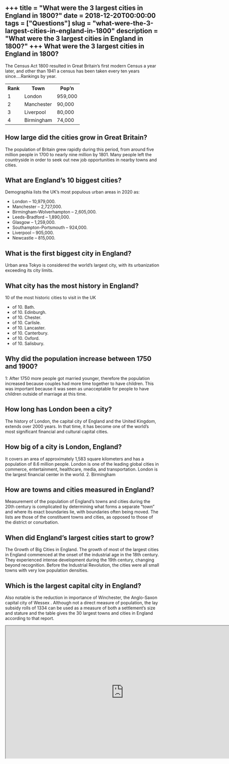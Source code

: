 +++
title = "What were the 3 largest cities in England in 1800?"
date = 2018-12-20T00:00:00
tags = ["Questions"]
slug = "what-were-the-3-largest-cities-in-england-in-1800"
description = "What were the 3 largest cities in England in 1800?"
+++
What were the 3 largest cities in England in 1800?
--------------------------------------------------

The Census Act 1800 resulted in Great Britain’s first modern Census a year later, and other than 1941 a census has been taken every ten years since….Rankings by year.

<table><tr><th>Rank</th><th>Town</th><th>Pop’n</th></tr><tr><td>1</td><td>London</td><td>959,000</td></tr><tr><td>2</td><td>Manchester</td><td>90,000</td></tr><tr><td>3</td><td>Liverpool</td><td>80,000</td></tr><tr><td>4</td><td>Birmingham</td><td>74,000</td></tr></table>

How large did the cities grow in Great Britain?
-----------------------------------------------

The population of Britain grew rapidly during this period, from around five million people in 1700 to nearly nine million by 1801. Many people left the countryside in order to seek out new job opportunities in nearby towns and cities.

What are England’s 10 biggest cities?
-------------------------------------

Demographia lists the UK’s most populous urban areas in 2020 as:

- London – 10,979,000.
- Manchester – 2,727,000.
- Birmingham-Wolverhampton – 2,605,000.
- Leeds-Bradford – 1,890,000.
- Glasgow – 1,259,000.
- Southampton-Portsmouth – 924,000.
- Liverpool – 905,000.
- Newcastle – 815,000.

What is the first biggest city in England?
------------------------------------------

Urban area Tokyo is considered the world’s largest city, with its urbanization exceeding its city limits.

What city has the most history in England?
------------------------------------------

10 of the most historic cities to visit in the UK

- of 10. Bath.
- of 10. Edinburgh.
- of 10. Chester.
- of 10. Carlisle.
- of 10. Lancaster.
- of 10. Canterbury.
- of 10. Oxford.
- of 10. Salisbury.

Why did the population increase between 1750 and 1900?
------------------------------------------------------

1: After 1750 more people got married younger, therefore the population increased because couples had more time together to have children. This was important because it was seen as unacceptable for people to have children outside of marriage at this time.

How long has London been a city?
--------------------------------

The history of London, the capital city of England and the United Kingdom, extends over 2000 years. In that time, it has become one of the world’s most significant financial and cultural capital cities.

How big of a city is London, England?
-------------------------------------

It covers an area of approximately 1,583 square kilometers and has a population of 8.6 million people. London is one of the leading global cities in commerce, entertainment, healthcare, media, and transportation. London is the largest financial center in the world. 2. Birmingham

How are towns and cities measured in England?
---------------------------------------------

Measurement of the population of England’s towns and cities during the 20th century is complicated by determining what forms a separate “town” and where its exact boundaries lie, with boundaries often being moved. The lists are those of the constituent towns and cities, as opposed to those of the district or conurbation.

When did England’s largest cities start to grow?
------------------------------------------------

The Growth of Big Cities in England. The growth of most of the largest cities in England commenced at the onset of the industrial age in the 18th century. They experienced intense development during the 19th century, changing beyond recognition. Before the Industrial Revolution, the cities were all small towns with very low population densities.

Which is the largest capital city in England?
---------------------------------------------

Also notable is the reduction in importance of Winchester, the Anglo-Saxon capital city of Wessex . Although not a direct measure of population, the lay subsidy rolls of 1334 can be used as a measure of both a settlement’s size and stature and the table gives the 30 largest towns and cities in England according to that report.

<iframe allow="accelerometer; autoplay; clipboard-write; encrypted-media; gyroscope; picture-in-picture" allowfullscreen="" class="__youtube_prefs__  epyt-is-override  no-lazyload" data-no-lazy="1" data-origheight="433" data-origwidth="770" data-skipgform_ajax_framebjll="" height="433" id="_ytid_44058" loading="lazy" src="https://www.youtube.com/embed/z_YIQ0jcRoA?enablejsapi=1&autoplay=0&cc_load_policy=0&cc_lang_pref=&iv_load_policy=1&loop=0&modestbranding=0&rel=1&fs=1&playsinline=0&autohide=2&theme=dark&color=red&controls=1&" title="YouTube player" width="770"></iframe>